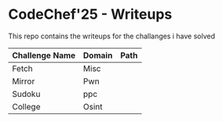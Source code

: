 # CodeChef'25 - Writeups 
This repo contains the writeups for the challanges i have solved

| Challenge Name  | Domain  | Path                |
|-----------------|---------|---------------------|
| Fetch           | Misc    | [](./Misc/Fetch)    |
| Mirror          | Pwn     | [](./Pwn/Mirror)    |
| Sudoku          | ppc     | [](./ppc/sudoku)    |
| College         | Osint   | [](./Osint/college)
